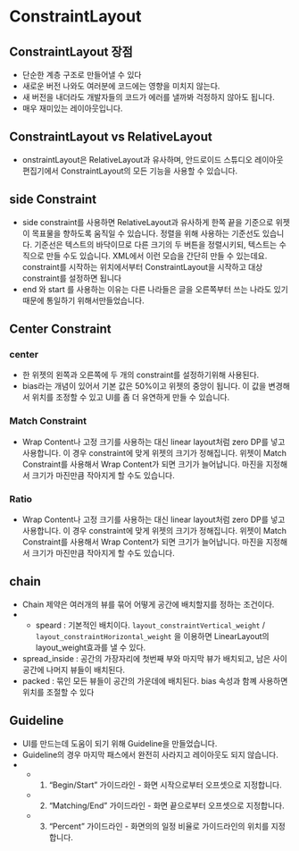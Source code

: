 ﻿# ConstraintLayout
## ConstraintLayout 장점
- 단순한 계층 구조로 만들어낼 수 있다
- 새로운 버전 나와도 여러분에 코드에는 영향을 미치지 않는다.
- 새 버전을 내더라도 개발자들의 코드가 에러를 낼까봐 걱정하지 않아도 됩니다.
- 매우  재미있는 레이아웃입니다.
## ConstraintLayout vs RelativeLayout
- onstraintLayout은 RelativeLayout과 유사하며, 안드로이드 스튜디오 레이아웃 편집기에서 ConstraintLayout의 모든 기능을 사용할 수 있습니다.
##  side Constraint
- side constraint를 사용하면 RelativeLayout과 유사하게 한쪽 끝을 기준으로 위젯이 목표물을 향하도록 움직일 수 있습니다. 정렬을 위해 사용하는 기준선도 있습니다. 기준선은 텍스트의 바닥이므로 다른 크기의 두 버튼을 정렬시키되, 텍스트는 수직으로 만들 수도 있습니다. XML에서 이런 모습을 간단히 만들 수 있는데요. constraint를 시작하는 위치에서부터 ConstraintLayout을 시작하고 대상 constraint를 설정하면 됩니다
- end 와 start 를 사용하는 이유는 다른 나라들은 글을 오른쪽부터 쓰는 나라도 있기때문에 통일하기 위해서만들었습니다. 
## Center Constraint
### center
- 한 위젯의 왼쪽과 오른쪽에 두 개의 constraint를 설정하기위해 사용된다.
- bias라는 개념이 있어서 기본 값은 50%이고 위젯의 중앙이 됩니다. 이 값을 변경해서 위치를 조정할 수 있고 UI를 좀 더 유연하게 만들 수 있습니다.
### Match Constraint
- Wrap Content나 고정 크기를 사용하는 대신 linear layout처럼 zero DP를 넣고 사용합니다. 이 경우 constraint에 맞게 위젯의 크기가 정해집니다. 위젯이 Match Constraint를 사용해서 Wrap Content가 되면 크기가 늘어납니다. 마진을 지정해서 크기가 마진만큼 작아지게 할 수도 있습니다.
###  Ratio
- Wrap Content나 고정 크기를 사용하는 대신 linear layout처럼 zero DP를 넣고 사용합니다. 이 경우 constraint에 맞게 위젯의 크기가 정해집니다. 위젯이 Match Constraint를 사용해서 Wrap Content가 되면 크기가 늘어납니다. 마진을 지정해서 크기가 마진만큼 작아지게 할 수도 있습니다.
## chain
- Chain 제약은 여러개의 뷰를 묶어 어떻게 공간에 배치할지를 정하는 조건이다.
-  -  speard : 기본적인 배치이다. `layout_constraintVertical_weight` / `layout_constraintHorizontal_weight` 을 이용하면 LinearLayout의 layout_weight효과를 낼 수 있다.
  -   spread_inside : 공간의 가장자리에 첫번째 부와 마지막 뷰가 배치되고, 남은 사이공간에 나머지 뷰들이 배치된다.
  -   packed : 묶인 모든 뷰들이 공간의 가운데에 배치된다. bias 속성과 함꼐 사용하면 위치를 조절할 수 있다
## Guideline
- UI를 만드는데 도움이 되기 위해 Guideline을 만들었습니다.
- Guideline의 경우 마지막 패스에서 완전히 사라지고 레이아웃도 되지 않습니다.
- - 1.  “Begin/Start” 가이드라인 - 화면 시작으로부터 오프셋으로 지정합니다.
  - 2.  “Matching/End” 가이드라인 - 화면 끝으로부터 오프셋으로 지정합니다.
  - 3.  “Percent” 가이드라인 - 화면의의 일정 비율로 가이드라인의 위치를 지정합니다.
